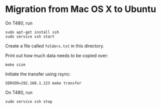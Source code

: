# Migration from Mac OS X to Ubuntu

On T480, run

    sudo apt-get install ssh
    sudo service ssh start

Create a file called `folders.txt` in this directory.

Print out how much data needs to be copied over:

    make size

Initiate the transfer using rsync:

    SERVER=192.168.1.123 make transfer

On T480, run

    sudo service ssh stop
